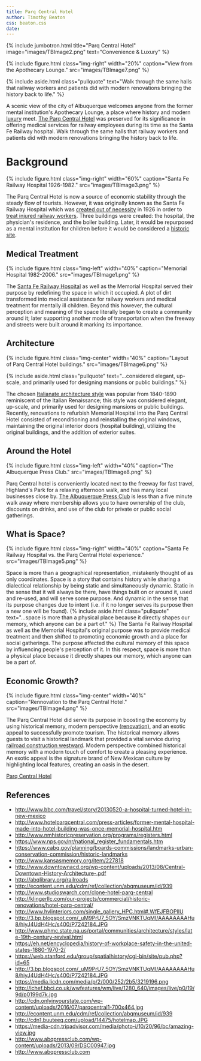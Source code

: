 ```yaml
---
title: Parq Central Hotel
author: Timothy Beaton
css: beaton.css
date:
---
```


{% include jumbotron.html
title="Parq Central Hotel"
image="images/TBImage2.png"
text="Convenience & Luxury"
%}

{% include figure.html
  class="img-right"
  width="20%"
  caption="View from the Apothecary Lounge."
  src="images/TBImage7.png"
%}

{% include aside.html
  class="pullquote"
  text="Walk through the same halls that railway workers and patients did with modern renovations bringing the history back to life."
  %}
  
A scenic view of the city of Albuquerque welcomes  anyone from the former mental institution's Apothecary Lounge, a place where history and modern [luxury](http://www.hvlinteriors.com/single_gallery_HPC.html#.WfEJFBOPIlU) meet. [The Parq Central Hotel](http://hotelparqcentral.com) was preserved for its significance in offering medical services for railway employees during its time as the Santa Fe Railway hospital. Walk through the same halls that railway workers and patients did with modern renovations bringing the history back to life.

<h1>Background</h1>

{% include figure.html
  class="img-right"
  width="60%"
  caption="Santa Fe Railway Hospital 1926-1982."
  src="images/TBImage3.png"
%}

The Parq Central Hotel is now a source of economic stability through the steady flow of tourists. However, it was originally known as the Santa Fe Railway Hospital which was [created out of necessity](https://web.stanford.edu/group/spatialhistory/cgi-bin/site/pub.php?id=65) in 1926 in order to [treat injured railway workers](http://www.kansasmemory.org/item/227818). Three buildings were created: the hospital, the physician's residence, and the boiler building. Later, it would be repurposed as a mental institution for children before it would be considered a [historic site](https://www.cabq.gov/planning/boards-commissions/landmarks-urban-conservation-commission/historic-landmarks).

## Medical Treatment

{% include figure.html
  class="img-left"
  width="40%"
  caption="Memorial Hospital 1982-2006."
  src="images/TBImage1.png"
%}

The [Santa Fe Railway Hospital](http://www.bbc.com/travel/story/20130520-a-hospital-turned-hotel-in-new-mexico) as well as the Memorial Hospital served their purpose by redefining the space in which it occupied. A plot of dirt transformed into medical assistance for railway workers and medical treatment for mentally ill children. Beyond this however, the cultural perception and meaning of the space literally began to create a community around it; later supporting another mode of transportation when the freeway and streets were built around it marking its importance.

## Architecture

{% include figure.html
  class="img-center"
  width="40%"
  caption="Layout of Parq Central Hotel buildings."
  src="images/TBImage6.png"
%}

{% include aside.html
  class="pullquote"
  text="...considered elegant, up-scale, and primarily used for designing mansions or public buildings."
  %}
  
The chosen [Italianate architecture style](http://www.phmc.state.pa.us/portal/communities/architecture/styles/late-19th-century-revival.html) was popular from 1840-1890 reminiscent of the Italian Renaissance; this style was considered elegant, up-scale, and primarily used for designing mansions or public buildings. Recently, renovations to refurbish Memorial Hospital into the Parq Central Hotel consisted of reconditioning and reinstalling the original windows, maintaining the original interior doors (hospital building), utilizing the original buildings, and the addition of exterior suites.

## Around the Hotel

{% include figure.html
  class="img-left"
  width="40%"
  caption="The Albuquerque Press Club."
  src="images/TBImage8.png"
%}
  
Parq Central hotel is conveniently located next to the freeway for fast travel, Highland's Park for a relaxing afternoon walk, and has many local businesses close by. [The Albuquerque Press Club](http://www.abqpressclub.com) is less than a five minute walk away where membership allows you to have ownership of the club, discounts on drinks, and use of the club for private or public social gatherings.

## What is Space?

{% include figure.html
  class="img-right"
  width="40%"
  caption="Santa Fe Railway Hospital vs. the Parq Central Hotel experience."
  src="images/TBImage5.png"
%}

Space is more than a geographical representation, mistakenly thought of as only coordinates. Space is a story that contains history while sharing a dialectical relationship by being static and simultaneously dynamic. Static in the sense that it will always be there, have things built on or around it, used and re-used, and will serve some purpose. And dynamic in the sense that its purpose changes due to intent (i.e. if it no longer serves its purpose then a new one will be found).
{% include aside.html
  class="pullquote"
  text="...space is more than a physical place because it directly shapes our memory, which anyone can be a part of."
  %}
The Santa Fe Railway Hospital as well as the Memorial Hospital's original purpose was to provide medical treatment and then shifted to promoting economic growth and a place for social gatherings. The purpose affected the cultural memory of this space by influencing people's perception of it. In this respect, space is more than a physical place because it directly shapes our memory, which anyone can be a part of.

## Economic Growth?

{% include figure.html
  class="img-center"
  width="40%"
  caption="Rennovation to the Parq Central Hotel."
  src="images/TBImage4.png"
%}

The Parq Central Hotel did serve its purpose in boosting the economy by using historical memory, modern perspective [(renovation)](http://www.studioswarch.com/clone-hotel-parq-central), and an exotic appeal to successfully promote tourism. The historical memory allows guests to visit a historical landmark that provided a vital service during [railroad construction westward](http://www.downtownacd.org/wp-content/uploads/2013/08/Central-Downtown-History-Architecture-.pdf). Modern perspective combined historical memory with a modern touch of comfort to create a pleasing experience. An exotic appeal is the signature brand of New Mexican culture by highlighting local features, creating an oasis in the desert.

<a href="http://hotelparqcentral.com">Parq Central Hotel</a>

## References
- http://www.bbc.com/travel/story/20130520-a-hospital-turned-hotel-in-new-mexico
- http://www.hotelparqcentral.com/press-articles/former-mental-hospital-made-into-hotel-building-was-once-memorial-hospital.htm
- http://www.nmhistoricpreservation.org/programs/registers.html
- https://www.nps.gov/nr/national_register_fundamentals.htm
- https://www.cabq.gov/planning/boards-commissions/landmarks-urban-conservation-commission/historic-landmarks
- http://www.kansasmemory.org/item/227818
- http://www.downtownacd.org/wp-content/uploads/2013/08/Central-Downtown-History-Architecture-.pdf
- http://abqlibrary.org/railroads
- http://econtent.unm.edu/cdm/ref/collection/abqmuseum/id/939
- http://www.studioswarch.com/clone-hotel-parq-central
- http://klingerllc.com/our-projects/commercial/historic-renovations/hotel-parq-central/
- http://www.hvlinteriors.com/single_gallery_HPC.html#.WfEJFBOPIlU
- http://3.bp.blogspot.com/_uM9PrU7_5OY/SmzVNKTUqMI/AAAAAAAAHu8/hiyJ4UdH4Hc/s400/P7242184.JPG  
- http://www.phmc.state.pa.us/portal/communities/architecture/styles/late-19th-century-revival.html
- https://eh.net/encyclopedia/history-of-workplace-safety-in-the-united-states-1880-1970-2/
- https://web.stanford.edu/group/spatialhistory/cgi-bin/site/pub.php?id=65
- http://3.bp.blogspot.com/_uM9PrU7_5OY/SmzVNKTUqMI/AAAAAAAAHu8/hiyJ4UdH4Hc/s400/P7242184.JPG
- https://media.licdn.com/media/p/2/000/252/2b5/3219196.png
- http://ichef.bbci.co.uk/wwfeatures/wm/live/1280_640/images/live/p0/19/9d/p0199d7k.jpg
- http://cdn.onlyinyourstate.com/wp-content/uploads/2016/07/parqcentral1-700x464.jpg
- http://econtent.unm.edu/cdm/ref/collection/abqmuseum/id/939
- http://cdn1.buuteeq.com/upload/14475/hotelmap.JPG
- https://media-cdn.tripadvisor.com/media/photo-i/10/20/96/bc/amazing-view.jpg
- http://www.abqpressclub.com/wp-content/uploads/2013/09/DSC00947.jpg
- http://www.abqpressclub.com
